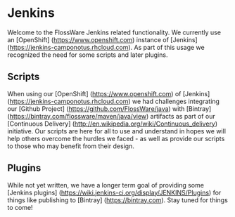 # Jenkins

Welcome to the FlossWare Jenkins related functionality.  We currently use an [OpenShift] (https://www.openshift.com) instance of [Jenkins] (https://jenkins-camponotus.rhcloud.com).  As part of this usage we recognized the need for some scripts and later plugins.

## Scripts

When using our [OpenShift] (https://www.openshift.com) of [Jenkins] (https://jenkins-camponotus.rhcloud.com) we had challenges integrating our [Github Project] (https://github.com/FlossWare/java) with [Bintray] (https://bintray.com/flossware/maven/java/view) artifacts as part of our [Continuous Delivery] (http://en.wikipedia.org/wiki/Continuous_delivery) initiative.  Our scripts are here for all to use and understand in hopes we will help others overcome the hurdles we faced - as well as provide our scripts to those who may benefit from their design.

## Plugins

While not yet written, we have a longer term goal of providing some [Jenkins plugins] (https://wiki.jenkins-ci.org/display/JENKINS/Plugins) for things like publishing to [Bintray] (https://bintray.com).  Stay tuned for things to come!